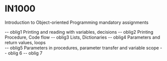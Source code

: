 # IN1000

Introduction to Object-oriented Programming mandatory assignments

-- oblig1 Printing and reading with variables, decisions
-- oblig2 Printing Procedure, Code flow 
-- oblig3 Lists, Dictionaries
-- oblig4 Parameters and return values, loops  
-- oblig5 Parameters in procedures, parameter transfer and variable scope 
-- oblig 6 
-- oblig 7
 

